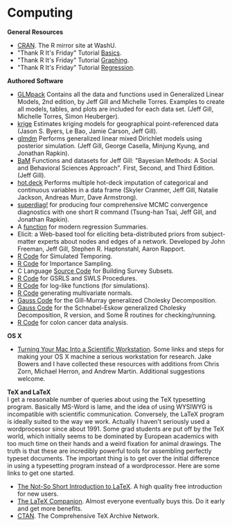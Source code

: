 # Computing
<b>General Resources</b>
<ul style="list-style-type:disc">
<li><a href="http://cran.wustl.edu/">CRAN</a>. The R mirror site at WashU.</li>
<li>"Thank R It's Friday" Tutorial <a href="https://github.com/jgill22/computing/blob/master/trif1.pdf">Basics</a>.</li>
<li>"Thank R It's Friday" Tutorial <a href="https://github.com/jgill22/computing/blob/master/trif2.pdf">Graphing</a>.</li>
<li>"Thank R It's Friday" Tutorial <a href="https://github.com/jgill22/computing/blob/master/trif3.pdf">Regression</a>.</li>
</ul>

<b>Authored Software</b>
  <ul style="list-style-type:disc">
  <li><a href="https://cran.r-project.org/web/packages/GLMpack/index.html">GLMpack</a> Contains all the data and functions used in Generalized Linear Models, 2nd edition, by Jeff Gill and Michelle Torres. Examples to create all models, tables, and plots are included for each data set. (Jeff Gill, Michelle Torres, Simon Heuberger).</li>
<li><a href="https://cran.r-project.org/web/packages/krige/index.html">krige</a> Estimates kriging models for geographical point-referenced data (Jason S. Byers, Le Bao, Jamie Carson, Jeff Gill).</li>
<li><a href="https://cran.r-project.org/web/packages/glmdm/index.html">glmdm</a> Performs generalized linear mixed Dirichlet models using posterior simulation. (Jeff Gill, George Casella, Minjung Kyung, and Jonathan Rapkin).</li>
<li><a href="https://cran.r-project.org/web/packages/BaM/index.html">BaM</a> Functions and datasets for Jeff Gill: "Bayesian Methods: A Social and Behavioral Sciences Approach". First, Second, and Third Edition. (Jeff Gill).</li>
   <li><a href="https://cran.r-project.org/web/packages/hot.deck/index.html">hot.deck</a> Performs multiple hot-deck imputation of categorical and continuous variables in a data frame (Skyler Cranmer, Jeff Gill, Natalie Jackson, Andreas Murr, Dave Armstrong).</li>
    <li><a href="https://cran.r-project.org/web/packages/superdiag/index.html">superdiag!</a> for producing four comprehensive MCMC convergence diagnostics with one short R command (Tsung-han Tsai, Jeff Gill, and Jonathan Rapkin).</li>
  <li>A <a href="https://github.com/jgill22/computing/blob/master/graph.summary.r.txt">function</a> for modern regression Summaries.</a></li>
<li>Elicit: a Web-based tool for eliciting beta-distributed priors from subject-matter experts about nodes and edges of a network. Developed by John Freeman, Jeff Gill, Stephen R. Haptonstahl, Aaron Rapport.</li>
<li><a href="https://github.com/jgill22/computing/blob/master/ladders.s.txt">R Code</a> for Simulated Temporing.</li>
<li><a href="https://github.com/jgill22/computing/blob/master/sir4.txt">R Code</a> for Importance Sampling.</li>
<li>C Language <a href="https://github.com/jgill22/computing/blob/master/getter.txt">Source Code</a> for Building Survey Subsets.</li>
<li><a href="https://github.com/jgill22/computing/blob/master/gsrls.splus4_.txt">R Code</a> for GSRLS and SWLS Procedures.</li>
<li><a href="https://github.com/jgill22/computing/blob/master/ll.functions.s.txt">R Code</a> for log-like functions (for simulations).</li>
<li><a href="https://github.com/jgill22/computing/blob/master/rmultnorm.s.txt">R Code</a> generating multivariate normals.</li>
<li><a href="https://github.com/jgill22/computing/blob/master/gmchol.g.txt">Gauss Code</a> for the Gill-Murray generalized Cholesky Decomposition.</li>
<li><a href="https://github.com/jgill22/computing/blob/master/sechol.g.txt">Gauss Code</a> for the Schnabel-Eskow generalized Cholesky Decomposition, R version, and Some R routines for checking/running.</li>
<li><a href="https://github.com/jgill22/computing/blob/master/tobit.colon_.r.txt">R Code</a> for colon cancer data analysis.</li>
</ul>
<b>OS X</b>
<ul style="list-style-type:disc">
<li><a href="https://github.com/jgill22/computing/blob/master/install.mac4_.txt">Turning Your Mac Into a Scientific Workstation</a>. Some links and steps for making your OS X machine a serious workstation for research. Jake Bowers and I have collected these resources with additions from Chris Zorn, Michael Herron, and Andrew Martin. Additional suggestions welcome.</li>
</ul>
<b>TeX and LaTeX</b><br>
I get a reasonable number of queries about using the TeX typesetting program. Basically MS-Word is lame, and the idea of using WYSIWYG is incompatible with scientific communication. Conversely, the LaTeX program is ideally suited to the way we work. Actually I haven't seriously used a wordprocessor since about 1991. Some grad students are put off by the TeX world, which initially seems to be dominated by European academics with too much time on their hands and a weird fixation for animal drawings. The truth is that these are incredibly powerful tools for assembling perfectly typeset documents. The important thing is to get over the initial difference in using a typesetting program instead of a wordprocessor. Here are some links to get one started.
<ul style="list-style-type:disc">
<li><a href="https://github.com/jgill22/computing/blob/master/lshort.pdf">The Not-So Short Introduction to LaTeX</a>. A high quality free introduction for new users.</li>
<li><a href="https://www.amazon.com/LaTeX-Companion-Techniques-Computer-Typesetting/dp/0201362996/ref=sr_1_1/002-1116910-3882468?ie=UTF8&s=books&qid=1182317941&sr=8-1">The LaTeX Companion</a>. Almost everyone eventually buys this. Do it early and get more benefits.</li>
  <li><a href="https://ctan.org/">CTAN</a>. The Comprehensive TeX Archive Network.</li>
</ul>
